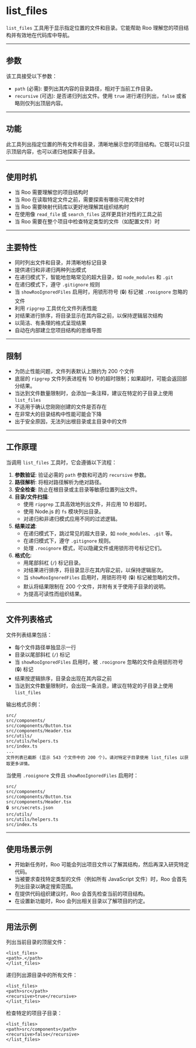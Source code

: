 # list_files

`list_files` 工具用于显示指定位置的文件和目录。它能帮助 Roo 理解您的项目结构并有效地在代码库中导航。

---

## 参数

该工具接受以下参数：

- `path` (必需): 要列出其内容的目录路径，相对于当前工作目录。
- `recursive` (可选): 是否递归列出文件。使用 `true` 进行递归列出，`false` 或省略则仅列出顶层内容。

---

## 功能

此工具列出指定位置的所有文件和目录，清晰地展示您的项目结构。它既可以只显示顶层内容，也可以递归地探索子目录。

---

## 使用时机

- 当 Roo 需要理解您的项目结构时
- 当 Roo 在读取特定文件之前，需要探索有哪些可用文件时
- 当 Roo 需要映射代码库以更好地理解其组织结构时
- 在使用像 `read_file` 或 `search_files` 这样更具针对性的工具之前
- 当 Roo 需要在整个项目中检查特定类型的文件（如配置文件）时

---

## 主要特性

- 同时列出文件和目录，并清晰地标记目录
- 提供递归和非递归两种列出模式
- 在递归模式下，智能地忽略常见的超大目录，如 `node_modules` 和 `.git`
- 在递归模式下，遵守 `.gitignore` 规则
- 当 `showRooIgnoredFiles` 启用时，用锁形符号 (🔒) 标记被 `.rooignore` 忽略的文件
- 利用 `ripgrep` 工具优化文件列表性能
- 对结果进行排序，将目录显示在其内容之前，以保持逻辑层次结构
- 以简洁、有条理的格式呈现结果
- 自动在内部建立您项目结构的思维导图

---

## 限制

- 为防止性能问题，文件列表默认上限约为 200 个文件
- 底层的 `ripgrep` 文件列表进程有 10 秒的超时限制；如果超时，可能会返回部分结果。
- 当达到文件数量限制时，会添加一条注释，建议在特定的子目录上使用 `list_files`
- 不适用于确认您刚刚创建的文件是否存在
- 在非常大的目录结构中性能可能会下降
- 出于安全原因，无法列出根目录或主目录中的文件

---

## 工作原理

当调用 `list_files` 工具时，它会遵循以下流程：

1.  **参数验证**: 验证必需的 `path` 参数和可选的 `recursive` 参数。
2.  **路径解析**: 将相对路径解析为绝对路径。
3.  **安全检查**: 防止在根目录或主目录等敏感位置列出文件。
4.  **目录/文件扫描**:
    -   使用 `ripgrep` 工具高效地列出文件，并应用 10 秒超时。
    -   使用 Node.js 的 `fs` 模块列出目录。
    -   对递归和非递归模式应用不同的过滤逻辑。
5.  **结果过滤**:
    -   在递归模式下，跳过常见的超大目录，如 `node_modules`、`.git` 等。
    -   在递归模式下，遵守 `.gitignore` 规则。
    -   处理 `.rooignore` 模式，可以隐藏文件或用锁形符号标记它们。
6.  **格式化**:
    -   用尾部斜杠 (`/`) 标记目录。
    -   对结果进行排序，将目录显示在其内容之前，以保持逻辑层次。
    -   当 `showRooIgnoredFiles` 启用时，用锁形符号 (🔒) 标记被忽略的文件。
    -   默认将结果限制在 200 个文件，并附有关于使用子目录的说明。
    -   为提高可读性而组织结果。

---

## 文件列表格式

文件列表结果包括：

- 每个文件路径单独显示一行
- 目录以尾部斜杠 (`/`) 标记
- 当 `showRooIgnoredFiles` 启用时，被 `.rooignore` 忽略的文件会用锁形符号 (🔒) 标记
- 结果按逻辑排序，目录会出现在其内容之前
- 当达到文件数量限制时，会出现一条消息，建议在特定的子目录上使用 `list_files`

输出格式示例：
```
src/
src/components/
src/components/Button.tsx
src/components/Header.tsx
src/utils/
src/utils/helpers.ts
src/index.ts
...
文件列表已截断 (显示 543 个文件中的 200 个)。请对特定子目录使用 list_files 以获取更多详情。
```

当使用 `.rooignore` 文件且 `showRooIgnoredFiles` 启用时：
```
src/
src/components/
src/components/Button.tsx
src/components/Header.tsx
🔒 src/secrets.json
src/utils/
src/utils/helpers.ts
src/index.ts
```

---

## 使用场景示例

- 开始新任务时，Roo 可能会列出项目文件以了解其结构，然后再深入研究特定代码。
- 当被要求查找特定类型的文件（例如所有 JavaScript 文件）时，Roo 会首先列出目录以确定搜索范围。
- 在提供代码组织建议时，Roo 会首先检查当前的项目结构。
- 在设置新功能时，Roo 会列出相关目录以了解项目的约定。

---

## 用法示例

列出当前目录的顶层文件：
```
<list_files>
<path>.</path>
</list_files>
```

递归列出源目录中的所有文件：
```
<list_files>
<path>src</path>
<recursive>true</recursive>
</list_files>
```

检查特定的项目子目录：
```
<list_files>
<path>src/components</path>
<recursive>false</recursive>
</list_files>
